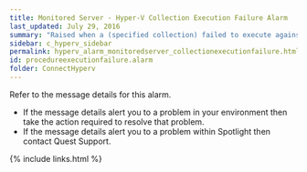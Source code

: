 ```yaml
---
title: ﻿Monitored Server - Hyper-V Collection Execution Failure Alarm
last_updated: July 29, 2016
summary: "Raised when a (specified collection) failed to execute against the server."
sidebar: c_hyperv_sidebar
permalink: hyperv_alarm_monitoredserver_collectionexecutionfailure.html
id: procedureexecutionfailure.alarm
folder: ConnectHyperv
---
```




Refer to the message details for this alarm.

* If the message details alert you to a problem in your environment then take the action required to resolve that problem.
* If the message details alert you to a problem within Spotlight then contact Quest Support.


{% include links.html %}

